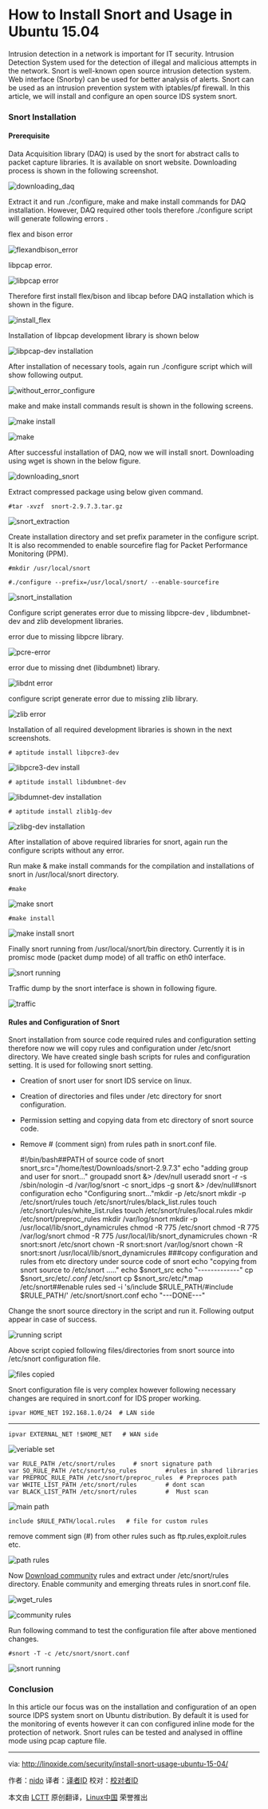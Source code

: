 How to Install Snort and Usage in Ubuntu 15.04
================================================================================
Intrusion detection in a network is important for IT security. Intrusion Detection System used for the detection  of illegal and malicious attempts in the network. Snort is well-known  open source intrusion detection system. Web interface (Snorby) can be used  for better analysis of alerts.  Snort can be used as an intrusion prevention system with iptables/pf firewall.  In this article, we will install and configure an open source IDS system snort.

### Snort Installation ###

#### Prerequisite ####

Data Acquisition library (DAQ) is used by the snort for abstract calls to packet capture libraries.  It is available on snort website.  Downloading process is shown in the following screenshot.

![downloading_daq](http://blog.linoxide.com/wp-content/uploads/2015/07/downloading_daq.png)

Extract it and run ./configure, make and make install commands for DAQ installation.  However, DAQ required other tools therefore ./configure script will generate following errors .

flex and bison error

![flexandbison_error](http://blog.linoxide.com/wp-content/uploads/2015/07/flexandbison_error.png)

libpcap error.

![libpcap error](http://blog.linoxide.com/wp-content/uploads/2015/07/libpcap-error.png)

Therefore first install flex/bison and libcap before DAQ installation which is shown in the figure.

![install_flex](http://blog.linoxide.com/wp-content/uploads/2015/07/install_flex.png)

Installation of libpcap development library is shown below

![libpcap-dev installation](http://blog.linoxide.com/wp-content/uploads/2015/07/libpcap-dev-installation.png)

After installation of necessary tools, again run ./configure script which will show following output.

![without_error_configure](http://blog.linoxide.com/wp-content/uploads/2015/07/without_error_configure.png)

make and make install commands result is shown in the following screens.

![make install](http://blog.linoxide.com/wp-content/uploads/2015/07/make-install.png)

![make](http://blog.linoxide.com/wp-content/uploads/2015/07/make.png)

After successful installation of DAQ, now we will install snort.   Downloading using wget is shown in the below figure.

![downloading_snort](http://blog.linoxide.com/wp-content/uploads/2015/07/downloading_snort.png)

Extract compressed package using  below given command.

    #tar -xvzf  snort-2.9.7.3.tar.gz

![snort_extraction](http://blog.linoxide.com/wp-content/uploads/2015/07/snort_extraction.png)

Create installation directory and set prefix parameter in the configure script. It is also recommended to enable sourcefire flag for Packet Performance Monitoring (PPM).

    #mkdir /usr/local/snort

    #./configure --prefix=/usr/local/snort/ --enable-sourcefire

![snort_installation](http://blog.linoxide.com/wp-content/uploads/2015/07/snort_installation.png)

Configure script generates error due to missing libpcre-dev , libdumbnet-dev and zlib development libraries.

error due to missing libpcre library.

![pcre-error](http://blog.linoxide.com/wp-content/uploads/2015/07/pcre-error.png)

error due to missing dnet (libdumbnet) library.

![libdnt error](http://blog.linoxide.com/wp-content/uploads/2015/07/libdnt-error.png)

configure script generate error due to missing zlib library.

![zlib error](http://blog.linoxide.com/wp-content/uploads/2015/07/zlib-error.png)

Installation of all required development libraries is shown in the next screenshots.

    # aptitude install libpcre3-dev

![libpcre3-dev install](http://blog.linoxide.com/wp-content/uploads/2015/07/libpcre3-dev-install.png)

    # aptitude install libdumbnet-dev

![libdumnet-dev installation](http://blog.linoxide.com/wp-content/uploads/2015/07/libdumnet-dev-installation.png)

    # aptitude install zlib1g-dev

![zlibg-dev installation](http://blog.linoxide.com/wp-content/uploads/2015/07/zlibg-dev-installation.png)

After installation of above required libraries for snort, again run the configure scripts without any error.

Run make & make install commands for the  compilation and installations of snort in /usr/local/snort directory.

    #make

![make snort](http://blog.linoxide.com/wp-content/uploads/2015/07/make-snort.png)

    #make install

![make install snort](http://blog.linoxide.com/wp-content/uploads/2015/07/make-install-snort.png)

Finally snort running from /usr/local/snort/bin directory.  Currently it is in promisc mode (packet dump mode) of all traffic on eth0 interface.

![snort running](http://blog.linoxide.com/wp-content/uploads/2015/07/snort-running.png)

Traffic  dump by the snort interface is shown  in following figure.

![traffic](http://blog.linoxide.com/wp-content/uploads/2015/07/traffic1.png)

#### Rules and Configuration of Snort ####

Snort installation from source code required rules and configuration setting therefore now we will copy rules and configuration under /etc/snort directory. We have created single bash scripts for rules and configuration setting. It is used for following snort setting.

- Creation of snort user for snort IDS service on linux.
- Creation of directories and files under /etc directory for snort configuration.
- Permission setting and copying data from etc directory of snort source code.
- Remove # (comment sign) from rules path in snort.conf file.

    #!/bin/bash##PATH of source code of snort
    snort_src="/home/test/Downloads/snort-2.9.7.3"
    echo "adding group and user for snort..."
    groupadd snort &> /dev/null
    useradd snort -r -s /sbin/nologin -d /var/log/snort -c snort_idps -g snort &> /dev/null#snort configuration
    echo "Configuring snort..."mkdir -p /etc/snort
    mkdir -p /etc/snort/rules
    touch /etc/snort/rules/black_list.rules
    touch /etc/snort/rules/white_list.rules
    touch /etc/snort/rules/local.rules
    mkdir /etc/snort/preproc_rules
    mkdir /var/log/snort
    mkdir -p /usr/local/lib/snort_dynamicrules
    chmod -R 775 /etc/snort
    chmod -R 775 /var/log/snort
    chmod -R 775 /usr/local/lib/snort_dynamicrules
    chown -R snort:snort /etc/snort
    chown -R snort:snort /var/log/snort
    chown -R snort:snort /usr/local/lib/snort_dynamicrules
    ###copy  configuration and rules from  etc directory under source code of snort
    echo "copying from snort source to /etc/snort ....."
    echo $snort_src
    echo "-------------"
    cp $snort_src/etc/*.conf* /etc/snort
    cp $snort_src/etc/*.map /etc/snort##enable rules
    sed -i 's/include \$RULE\_PATH/#include \$RULE\_PATH/' /etc/snort/snort.conf
    echo "---DONE---"

Change the snort source directory in the script and run it.  Following output appear in case of success.

![running script](http://blog.linoxide.com/wp-content/uploads/2015/08/running_script.png)

Above script copied following files/directories from snort source into /etc/snort configuration file.

![files copied](http://blog.linoxide.com/wp-content/uploads/2015/08/created.png)

Snort configuration file is very complex however following necessary changes are required in snort.conf for IDS proper working.

    ipvar HOME_NET 192.168.1.0/24  # LAN side

----------

    ipvar EXTERNAL_NET !$HOME_NET   # WAN side

![veriable set](http://blog.linoxide.com/wp-content/uploads/2015/08/12.png)

    var RULE_PATH /etc/snort/rules     # snort signature path
    var SO_RULE_PATH /etc/snort/so_rules        #rules in shared libraries
    var PREPROC_RULE_PATH /etc/snort/preproc_rules  # Preproces path
    var WHITE_LIST_PATH /etc/snort/rules        # dont scan
    var BLACK_LIST_PATH /etc/snort/rules        #  Must scan

![main path](http://blog.linoxide.com/wp-content/uploads/2015/08/rule-path.png)

    include $RULE_PATH/local.rules   # file for custom rules

remove comment sign (#) from other rules such as ftp.rules,exploit.rules etc.

![path rules](http://blog.linoxide.com/wp-content/uploads/2015/08/path-rules.png)

Now [Download community][1] rules  and extract under /etc/snort/rules directory. Enable community and emerging threats  rules  in snort.conf file.

![wget_rules](http://blog.linoxide.com/wp-content/uploads/2015/08/wget_rules.png)

![community rules](http://blog.linoxide.com/wp-content/uploads/2015/08/community-rules1.png)

Run following command to test the configuration file after above mentioned changes.

    #snort -T -c /etc/snort/snort.conf

![snort running](http://blog.linoxide.com/wp-content/uploads/2015/08/snort-final.png)

### Conclusion ###

In this article our focus was on the installation and configuration of an open source IDPS system snort on Ubuntu distribution. By default it is used for the monitoring of events however it can con configured inline mode for the protection of network. Snort rules can be tested and analysed in offline mode using pcap capture file.

--------------------------------------------------------------------------------

via: http://linoxide.com/security/install-snort-usage-ubuntu-15-04/

作者：[nido][a]
译者：[译者ID](https://github.com/译者ID)
校对：[校对者ID](https://github.com/校对者ID)

本文由 [LCTT](https://github.com/LCTT/TranslateProject) 原创翻译，[Linux中国](https://linux.cn/) 荣誉推出

[a]:http://linoxide.com/author/naveeda/
[1]:https://www.snort.org/downloads/community/community-rules.tar.gz
